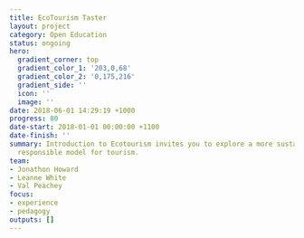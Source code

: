 ```yaml
---
title: EcoTourism Taster
layout: project
category: Open Education
status: ongoing
hero:
  gradient_corner: top
  gradient_color_1: '203,0,68'
  gradient_color_2: '0,175,216'
  gradient_side: ''
  icon: ''
  image: ''
date: 2018-06-01 14:29:19 +1000
progress: 80
date-start: 2018-01-01 00:00:00 +1100
date-finish: ''
summary: Introduction to Ecotourism invites you to explore a more sustainable and
  responsible model for tourism.
team:
- Jonathon Howard
- Leanne White
- Val Peachey
focus:
- experience
- pedagogy
outputs: []
---
```

